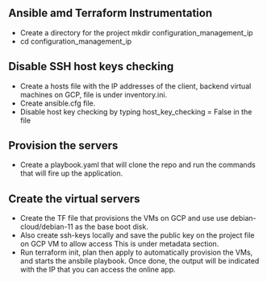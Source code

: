 ## Ansible amd Terraform Instrumentation
* Create a directory for the project mkdir configuration_management_ip
* cd configuration_management_ip
## Disable SSH host keys checking
* Create a hosts file with the IP addresses of the client, backend virtual machines on GCP, file is under inventory.ini.
* Create ansible.cfg file.
* Disable host key checking by typing host_key_checking = False in the file
## Provision the servers
* Create a playbook.yaml that will clone the repo and run the commands that will fire up the application.
## Create the virtual servers
* Create the TF file that provisions the VMs on GCP and use use debian-cloud/debian-11 as the base boot disk.
* Also create ssh-keys locally and save the public key on the project file on GCP VM to allow access This is under metadata section.
* Run terraform init, plan then apply to automatically provision the VMs, and starts the ansbile playbook. Once done, the output will be indicated with the IP that you can access the online app.